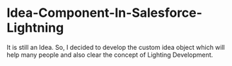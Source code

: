 # Idea-Component-In-Salesforce-Lightning
It is still an Idea. So, I decided to develop the custom idea object which will help many people and also clear the concept of Lighting Development.
